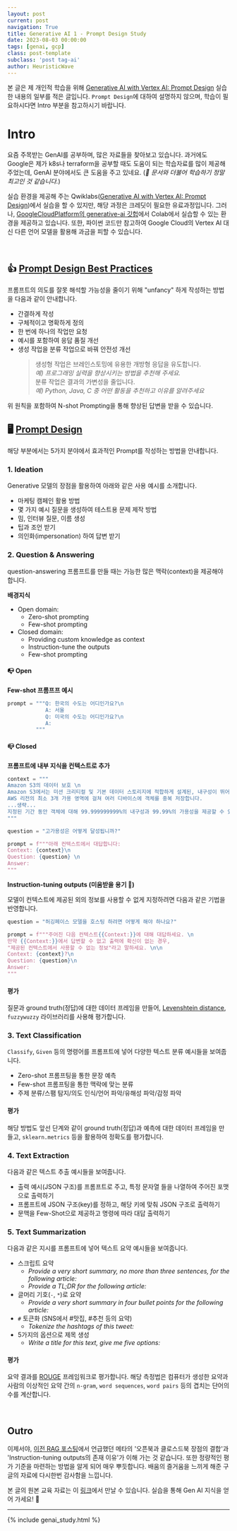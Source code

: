 ```yaml
---
layout: post
current: post
navigation: True
title: Generative AI 1 - Prompt Design Study
date: 2023-08-03 00:00:00
tags: [genai, gcp]
class: post-template
subclass: 'post tag-ai'
author: HeuristicWave
---
```

본 글은 제 개인적 학습을 위해 [Generative AI with Vertex AI: Prompt Design](https://www.cloudskillsboost.google/focuses/63251?parent=catalog) 실습한 내용의 일부를 적은 글입니다.
`Prompt Design`에 대하여 설명하지 않으며, 학습이 필요하시다면 Intro 부분을 참고하시기 바랍니다. 

# Intro

요즘 주목받는 GenAI를 공부하며, 많은 자료들을 찾아보고 있습니다. 과거에도 Google은 제가 k8s나 terraform을 공부할 때도 도움이 되는 학습자료를 많이 제공해 주었는데, GenAI 분야에서도 큰 도움을 주고 있네요. (*🤗 문서와 더불어 학습하기 정말 최고인 것 같습니다.*)   

실습 환경을 제공해 주는 Qwiklabs([Generative AI with Vertex AI: Prompt Design](https://www.cloudskillsboost.google/focuses/63251?parent=catalog ))에서 실습을 할 수 있지만,
해당 과정은 크레딧이 필요한 유료과정입니다. 그러나, [GoogleCloudPlatform의 generative-ai 깃헙](https://github.com/GoogleCloudPlatform/generative-ai/tree/main/language/examples/prompt-design )에서 Colab에서 실습할 수 있는 환경을 제공하고 있습니다.
또한, 파이썬 코드만 참고하여 Google Cloud의 Vertex AI 대신 다른 언어 모델을 활용해 과금을 피할 수 있습니다.

<br>

## 👍 [Prompt Design Best Practices](https://github.com/GoogleCloudPlatform/generative-ai/blob/main/language/intro_prompt_design.ipynb)

프롬프트의 의도를 잘못 해석할 가능성을 줄이기 위해 "unfancy" 하게 작성하는 방법을 다음과 같이 안내합니다.

- 간결하게 작성
- 구체적이고 명확하게 정의
- 한 번에 하나의 작업만 요청
- 예시를 포함하여 응답 품질 개선
- 생성 작업을 분류 작업으로 바꿔 안전성 개선
  > 생성형 작업은 브레인스토밍에 유용한 개방형 응답을 유도합니다. <br>
  > *예) 프로그래밍 실력을 향상시키는 방법을 추천해 주세요.* <br>
  > 분류 작업은 결과의 가변성을 줄입니다. <br>
  > *예) Python, Java, C 중 어떤 활동을 추천하고 이유를 알려주세요*

위 원칙을 포함하여 N-shot Prompting을 통해 향상된 답변을 받을 수 있습니다.

## 🖥️ [Prompt Design](https://github.com/GoogleCloudPlatform/generative-ai/tree/main/language/examples/prompt-design)

해당 부분에서는 5가지 분야에서 효과적인 Prompt를 작성하는 방법을 안내합니다.

### 1. Ideation

Generative 모델의 장점을 활용하여 아래와 같은 사용 예시를 소개합니다.

- 마케팅 캠페인 활용 방법
- 몇 가지 예시 질문을 생성하여 테스트용 문제 제작 방법
- 밈, 인터뷰 질문, 이름 생성
- 팁과 조언 받기
- 의인화(impersonation) 하여 답변 받기

### 2. Question & Answering

question-answering 프롬프트를 만들 때는 가능한 많은 맥락(context)을 제공해야 합니다.

**배경지식**

- Open domain:
    - Zero-shot prompting
    - Few-shot prompting
- Closed domain:
    - Providing custom knowledge as context
    - Instruction-tune the outputs
    - Few-shot prompting
    
#### 📭 Open

**Few-shot 프롬프프 예시**

```python
prompt = """Q: 한국의 수도는 어디인가요?\n
            A: 서울
            Q: 미국의 수도는 어디인가요?\n
            A:
         """
```

#### 📪 Closed

**프롬프트에 내부 지식을 컨텍스트로 추가**

```python
context = """
Amazon S3의 데이터 보호 \n
Amazon S3에서는 미션 크리티컬 및 기본 데이터 스토리지에 적합하게 설계된, 내구성이 뛰어난 스토리지 인프라를 제공합니다. \n
AWS 리전의 최소 3개 가용 영역에 걸쳐 여러 디바이스에 객체를 중복 저장합니다.
...생략...
지정된 기간 동안 객체에 대해 99.999999999%의 내구성과 99.99%의 가용성을 제공할 수 있도록 설계되었습니다.
"""

question = "고가용성은 어떻게 달성됩니까?"

prompt = f"""아래 컨텍스트에서 대답합니다:
Context: {context}\n
Question: {question} \n
Answer:
"""
```

**Instruction-tuning outputs (미움받을 용기 🤣)**

모델이 컨텍스트에 제공된 외의 정보를 사용할 수 없게 지정하려면 다음과 같은 기법을 반영합니다.

```python
question = "허깅페이스 모델을 호스팅 하려면 어떻게 해야 하나요?"

prompt = f"""주어진 다음 컨텍스트{{Context:}}에 대해 대답하세요. \n
만약 {{Context:}}에서 답변할 수 없고 출력에 확신이 없는 경우,
"제공된 컨텍스트에서 사용할 수 없는 정보"라고 말하세요. \n\n
Context: {context}?\n
Question: {question}\n
Answer:
"""
```

#### 평가

질문과 ground truth(정답)에 대한 데이터 프레임을 만들어, [Levenshtein distance](https://en.wikipedia.org/wiki/Levenshtein_distance), `fuzzywuzzy` 라이브러리를 사용해 평가합니다.

### 3. Text Classification

`Classify`, `Given` 등의 명령어를 프롬프트에 넣어 다양한 텍스트 분류 예시들을 보여줍니다.

- Zero-shot 프롬프팅을 통한 문장 예측
- Few-shot 프롬프팅을 통한 맥락에 맞는 분류
- 주제 분류/스팸 탐지/의도 인식/언어 파악/유해성 파악/감정 파악

#### 평가

해당 방법도 앞선 단계와 같이 ground truth(정답)과 예측에 대한 데이터 프레임을 만들고, `sklearn.metrics` 등을 활용하여 정확도를 평가합니다.

### 4. Text Extraction

다음과 같은 텍스트 추출 예시들을 보여줍니다.

- 출력 예시(JSON 구조)를 프롬프트로 주고, 특정 문자열 들을 나열하여 주어진 포맷으로 출력하기 
- 프롬프트에 JSON 구조(key)를 정하고, 해당 키에 맞춰 JSON 구조로 출력하기
- 문맥을 Few-Shot으로 제공하고 명령에 따라 대답 출력하기

### 5. Text Summarization

다음과 같은 지시를 프롬프트에 넣어 텍스트 요약 예시들을 보여줍니다.

- 스크립트 요약
  - *Provide a very short summary, no more than three sentences, for the following article:*
  - *Provide a TL;DR for the following article:*
- 글머리 기호(`-`, `*`)로 요약
  - *Provide a very short summary in four bullet points for the following article:*
- `#` 토큰화 (SNS에서 #맛집, #추천 등의 요약)
  - *Tokenize the hashtags of this tweet:*
- 5가지의 옵션으로 제목 생성
  - *Write a title for this text, give me five options:*

#### 평가

요약 결과를 [ROUGE](https://en.wikipedia.org/wiki/ROUGE_(metric)) 프레임워크로 평가합니다. 해당 측정법은 컴퓨터가 생성한 요약과 사람의 이상적인 요약 간의 `n-gram`, `word sequences`, `word pairs` 등의 겹치는 단어의 수를 계산합니다. 

<br>

## Outro

이제서야, [이전 RAG 포스팅](https://heuristicwave.github.io/Kendra )에서 언급했던 메타의 '오픈북과 클로스드북 장점의 결합'과 'Instruction-tuning outputs의 존재 이유'가 이해 가는 것 같습니다.
또한 정량적인 평가 기준을 마련하는 방법을 알게 되어 매우 뿌듯합니다. 배움의 즐거움을 느끼게 해준 구글의 자료에 다시한번 감사함을 느낍니다.

본 글의 원본 교육 자료는 이 [링크](https://github.com/GoogleCloudPlatform/generative-ai/tree/main/language/examples/prompt-design )에서 만날 수 있습니다. 실습을 통해 Gen AI 지식을 얻어 가세요! 🤗

---

{% include genai_study.html %}